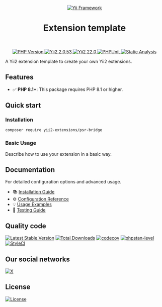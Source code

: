 <p align="center">
    <a href="https://github.com/yii2-extensions/template" target="_blank">
        <img src="https://www.yiiframework.com/image/yii_logo_light.svg" alt="Yii Framework">
    </a>
    <h1 align="center">Extension template</h1>
    <br>
</p>

<p align="center">
    <a href="https://www.php.net/releases/8.1/en.php" target="_blank">
        <img src="https://img.shields.io/badge/PHP-%3E%3D8.1-787CB5" alt="PHP Version">
    </a>
    <a href="https://github.com/yiisoft/yii2/tree/2.0.53" target="_blank">
        <img src="https://img.shields.io/badge/Yii2%20-2.0.53-blue" alt="Yii2 2.0.53">
    </a>
    <a href="https://github.com/yiisoft/yii2/tree/22.0" target="_blank">
        <img src="https://img.shields.io/badge/Yii2%20-22-blue" alt="Yii2 22.0">
    </a>
    <a href="https://github.com/yii2-extensions/psr-bride/actions/workflows/build.yml" target="_blank">
        <img src="https://github.com/yii2-extensions/psr-bride/actions/workflows/build.yml/badge.svg" alt="PHPUnit">
    </a> 
    <a href="https://github.com/yii2-extensions/psr-bridge/actions/workflows/static.yml" target="_blank">        
        <img src="https://github.com/yii2-extensions/psr-bridge/actions/workflows/static.yml/badge.svg" alt="Static Analysis">
    </a>  
</p>

A Yii2 extension template to create your own Yii2 extensions.

## Features

- ✅ **PHP 8.1+**: This package requires PHP 8.1 or higher.

## Quick start

### Installation

```bash
composer require yii2-extensions/psr-bridge
```

### Basic Usage

Describe how to use your extension in a basic way.

## Documentation

For detailed configuration options and advanced usage.

- 📚 [Installation Guide](docs/installation.md)
- ⚙️ [Configuration Reference](docs/configuration.md) 
- 💡 [Usage Examples](docs/examples.md)
- 🧪 [Testing Guide](docs/testing.md)

## Quality code

[![Latest Stable Version](https://poser.pugx.org/yii2-extensions/psr-bridge/v)](https://github.com/yii2-extensions/psr-bridge/releases)
[![Total Downloads](https://poser.pugx.org/yii2-extensions/psr-bridge/downloads)](https://packagist.org/packages/yii2-extensions/psr-bridge)
[![codecov](https://codecov.io/gh/yii2-extensions/psr7-bridge/graph/badge.svg?token=ZrA5d4g8jY)](https://codecov.io/gh/yii2-extensions/psr-bridge)
[![phpstan-level](https://img.shields.io/badge/PHPStan%20level-max-blue)](https://github.com/yii2-extensions/psr-bridge/actions/workflows/static.yml)
[![StyleCI](https://github.styleci.io/repos/1019044094/shield?branch=main)](https://github.styleci.io/repos/1019044094?branch=main)

## Our social networks

[![X](https://img.shields.io/badge/follow-@terabytesoftw-1DA1F2?logo=x&logoColor=1DA1F2&labelColor=555555&style=flat)](https://x.com/Terabytesoftw)

## License

[![License](https://img.shields.io/github/license/yii2-extensions/template?cacheSeconds=0)](LICENSE.md)
